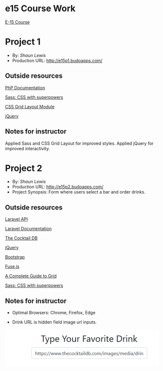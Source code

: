 # e15 Course Work
[E-15 Course](https://hesweb.dev/e15)


# Project 1
+ By: *Shaun Lewis*
+ Production URL: <http://e15p1.budoapps.com/>

## Outside resources

[PhP Documentation](https://www.php.net/docs.php)

[Sass: CSS with superpowers](https://sass-lang.com/)

[CSS Grid Layout Module](https://www.w3schools.com/css/css_grid.asp)

[jQuery](https://jquery.com/)

## Notes for instructor
Applied Sass and CSS Grid Layout for improved styles. Applied jQuery for improved interactivity.

# Project 2
+ By: *Shaun Lewis*
+ Production URL: <http://e15p2.budoapps.com/>
+ Project Synopsis: Form where users select a bar and order drinks.

## Outside resources

[Laravel API](https://laravel.com/api/6.x/Illuminate.html)

[Laravel Documentation](https://laravel.com/docs)

[The Cocktail DB](https://www.thecocktaildb.com/api.php)

[jQuery](https://jquery.com/)

[Bootstrap](https://getbootstrap.com/)

[Fuse.js](https://fusejs.io/)

[A Complete Guide to Grid](https://css-tricks.com/snippets/css/complete-guide-grid/)

[Sass: CSS with superpowers](https://sass-lang.com/)

## Notes for instructor

+ Optimal Browsers: Chrome, Firefox, Edge

+ Drink URL is hidden field image url inputs.

![Image URL Field](https://github.com/budostylz/e15/blob/master/e15p2/public/images/drinkUrl.PNG)











